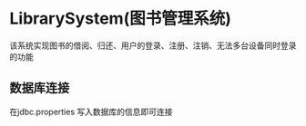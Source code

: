# LibrarySystem(图书管理系统)
 该系统实现图书的借阅、归还、用户的登录、注册、注销、无法多台设备同时登录的功能
 
## 数据库连接
 在jdbc.properties 写入数据库的信息即可连接
